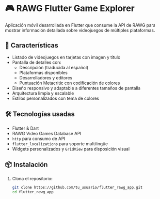 # 🎮 RAWG Flutter Game Explorer

Aplicación móvil desarrollada en Flutter que consume la API de RAWG para mostrar información detallada sobre videojuegos de múltiples plataformas.

## 📱 Características

- Listado de videojuegos en tarjetas con imagen y título
- Pantalla de detalles con:
  - Descripción (traducida al español)
  - Plataformas disponibles
  - Desarrolladores y editores
  - Puntuación Metacritic con codificación de colores
- Diseño responsivo y adaptable a diferentes tamaños de pantalla
- Arquitectura limpia y escalable
- Estilos personalizados con tema de colores

## 🛠️ Tecnologías usadas

- Flutter & Dart
- RAWG Video Games Database API
- `http` para consumo de API
- `flutter_localizations` para soporte multilingüe
- Widgets personalizados y `GridView` para disposición visual

## 📦 Instalación

1. Clona el repositorio:
   ```bash
   git clone https://github.com/tu_usuario/flutter_rawg_app.git
   cd flutter_rawg_app
